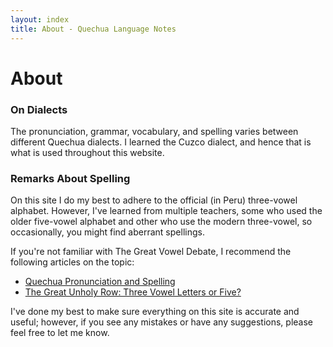 ```yaml
---
layout: index
title: About - Quechua Language Notes
---
```


# About

### On Dialects

The pronunciation, grammar, vocabulary, and spelling varies between different
Quechua dialects. I learned the Cuzco dialect, and hence that is what is used
throughout this website.

### Remarks About Spelling

On this site I do my best to adhere to the official (in Peru) three-vowel
alphabet. However, I've learned from multiple teachers, some who used the older
five-vowel alphabet and other who use the modern three-vowel, so occasionally, you might find aberrant spellings.

If you're not familiar with The Great Vowel Debate, I recommend the following
articles on the topic:

* [Quechua Pronunciation and Spelling][spelpron]
* [The Great Unholy Row:  Three Vowel Letters or Five?][archcam]

I've done my best to make sure everything on this site is accurate and useful;
however, if you see any mistakes or have any suggestions, please feel free to
let me know.

[spelpron]: http://www.quechua.org.uk/Eng/Sounds/Home/HomeSpelling.htm
[archcam]: http://www.arch.cam.ac.uk/~pah1003/quechua/Eng/Main/i_ISSUES.HTM

